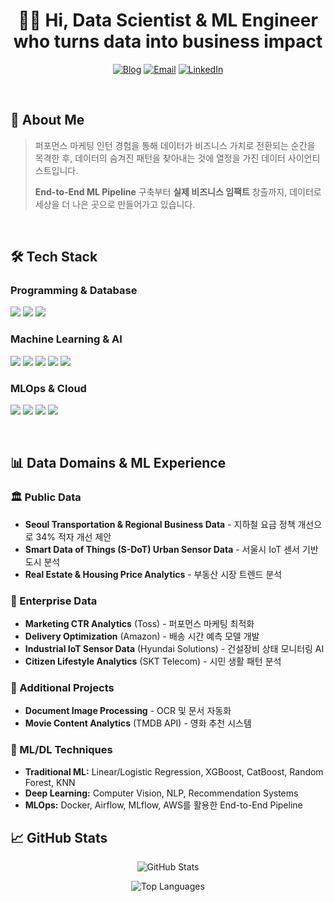 <h1 align="center">👋🏻 Hi, Data Scientist & ML Engineer who turns data into business impact </h1>

<div align="center">

[![Blog](https://img.shields.io/badge/Tech%20Blog-velog-20C997?style=for-the-badge&logo=velog&logoColor=white)](https://velog.io/@artemise227/posts)
[![Email](https://img.shields.io/badge/Email-kimsunmin0227@gmail.com-EA4335?style=for-the-badge&logo=gmail&logoColor=white)](mailto:kimsunmin0227@gmail.com)
[![LinkedIn](https://img.shields.io/badge/LinkedIn-Connect-0A66C2?style=for-the-badge&logo=linkedin&logoColor=white)](https://www.linkedin.com/in/sunnykimm12/)

</div>


<br>

## 🎯 About Me

> 퍼포먼스 마케팅 인턴 경험을 통해 데이터가 비즈니스 가치로 전환되는 순간을 목격한 후, 
> 데이터의 숨겨진 패턴을 찾아내는 것에 열정을 가진 데이터 사이언티스트입니다.
> 
> **End-to-End ML Pipeline** 구축부터 **실제 비즈니스 임팩트** 창출까지, 
> 데이터로 세상을 더 나은 곳으로 만들어가고 있습니다.

<br>

## 🛠️ Tech Stack

### Programming & Database
<p>
<img src="https://img.shields.io/badge/Python-3776AB?style=for-the-badge&logo=python&logoColor=white"/>
<img src="https://img.shields.io/badge/R-276DC3?style=for-the-badge&logo=r&logoColor=white"/>
<img src="https://img.shields.io/badge/SQL-4479A1?style=for-the-badge&logo=mysql&logoColor=white"/>
</p>

### Machine Learning & AI
<p>
<img src="https://img.shields.io/badge/PyTorch-EE4C2C?style=for-the-badge&logo=pytorch&logoColor=white"/>
<img src="https://img.shields.io/badge/Scikit--Learn-F7931E?style=for-the-badge&logo=scikit-learn&logoColor=white"/>
<img src="https://img.shields.io/badge/OpenCV-5C3EE8?style=for-the-badge&logo=opencv&logoColor=white"/>
<img src="https://img.shields.io/badge/Pandas-150458?style=for-the-badge&logo=pandas&logoColor=white"/>
<img src="https://img.shields.io/badge/NumPy-013243?style=for-the-badge&logo=numpy&logoColor=white"/>
</p>

### MLOps & Cloud
<p>
<img src="https://img.shields.io/badge/Docker-2496ED?style=for-the-badge&logo=docker&logoColor=white"/>
<img src="https://img.shields.io/badge/Apache%20Airflow-017CEE?style=for-the-badge&logo=apache-airflow&logoColor=white"/>
<img src="https://img.shields.io/badge/MLflow-0194E2?style=for-the-badge&logo=mlflow&logoColor=white"/>
<img src="https://img.shields.io/badge/AWS-232F3E?style=for-the-badge&logo=amazon-aws&logoColor=white"/>
</p>

<br>

## 📊 Data Domains & ML Experience

### 🏛️ Public Data
- **Seoul Transportation & Regional Business Data** - 지하철 요금 정책 개선으로 34% 적자 개선 제안
- **Smart Data of Things (S-DoT) Urban Sensor Data** - 서울시 IoT 센서 기반 도시 분석
- **Real Estate & Housing Price Analytics** - 부동산 시장 트렌드 분석

### 🏢 Enterprise Data
- **Marketing CTR Analytics** (Toss) - 퍼포먼스 마케팅 최적화
- **Delivery Optimization** (Amazon) - 배송 시간 예측 모델 개발
- **Industrial IoT Sensor Data** (Hyundai Solutions) - 건설장비 상태 모니터링 AI
- **Citizen Lifestyle Analytics** (SKT Telecom) - 시민 생활 패턴 분석

### 📱 Additional Projects
- **Document Image Processing** - OCR 및 문서 자동화
- **Movie Content Analytics** (TMDB API) - 영화 추천 시스템

### 🤖 ML/DL Techniques
- **Traditional ML:** Linear/Logistic Regression, XGBoost, CatBoost, Random Forest, KNN
- **Deep Learning:** Computer Vision, NLP, Recommendation Systems
- **MLOps:** Docker, Airflow, MLflow, AWS를 활용한 End-to-End Pipeline



## 📈 GitHub Stats

<div align="center">
  
![GitHub Stats](https://github-readme-stats.vercel.app/api?username=nimnusmik&show_icons=true&theme=radical)

![Top Languages](https://github-readme-stats.vercel.app/api/top-langs/?username=nimnusmik&layout=compact&theme=radical)

</div>
